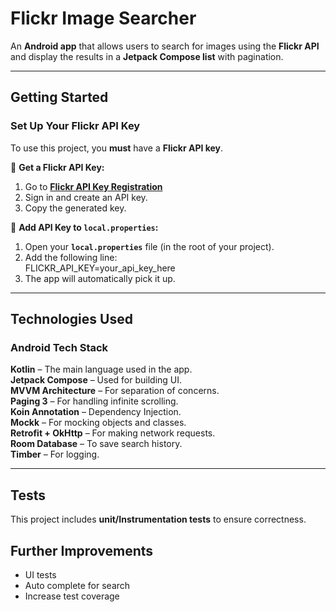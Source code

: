 
# Flickr Image Searcher

An **Android app** that allows users to search for images using the **Flickr API** and display the results in a **Jetpack Compose list** with pagination.
  
---  

## Getting Started

### Set Up Your Flickr API Key
To use this project, you **must** have a **Flickr API key**.

🔹 **Get a Flickr API Key:**
1. Go to **[Flickr API Key Registration](https://www.flickr.com/services/api/misc.api_keys.html)**
2. Sign in and create an API key.
3. Copy the generated key.

🔹 **Add API Key to `local.properties`:**
1. Open your **`local.properties`** file (in the root of your project).
2. Add the following line:  
   FLICKR_API_KEY=your_api_key_here
3. The app will automatically pick it up.

---  

## Technologies Used

### Android Tech Stack
**Kotlin** – The main language used in the app.    
**Jetpack Compose** – Used for building UI.    
**MVVM Architecture** – For separation of concerns.    
**Paging 3** – For handling infinite scrolling.    
**Koin Annotation** – Dependency Injection.    
**Mockk** – For mocking objects and classes.    
**Retrofit + OkHttp** – For making network requests.     
**Room Database** – To save search history.    
**Timber** – For logging.
  
---  

##  Tests

This project includes **unit/Instrumentation tests** to ensure correctness.


## Further Improvements
- UI tests
- Auto complete for search
- Increase test coverage